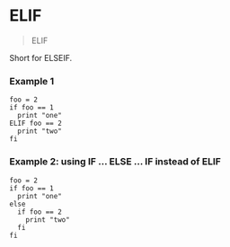 # ELIF

> ELIF

Short for ELSEIF.

### Example 1

~~~
foo = 2
if foo == 1
  print "one"
ELIF foo == 2
  print "two"
fi
~~~

### Example 2: using IF ... ELSE ... IF instead of ELIF

~~~
foo = 2
if foo == 1
  print "one"
else
  if foo == 2
    print "two"
  fi
fi
~~~


